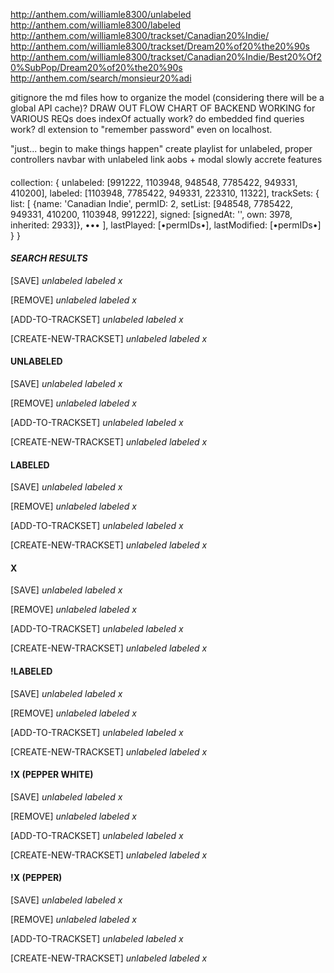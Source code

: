 http://anthem.com/williamle8300/unlabeled
http://anthem.com/williamle8300/labeled
http://anthem.com/williamle8300/trackset/Canadian20%Indie/
http://anthem.com/williamle8300/trackset/Dream20%of20%the20%90s
http://anthem.com/williamle8300/trackset/Canadian20%Indie/Best20%Of20%SubPop/Dream20%of20%the20%90s
http://anthem.com/search/monsieur20%adi

gitignore the md files
how to organize the model (considering there will be a global API cache)?
DRAW OUT FLOW CHART OF BACKEND WORKING for VARIOUS REQs
does indexOf actually work? do embedded find queries work?
dl extension to "remember password" even on localhost.

"just... begin to make things happen"
create playlist for unlabeled, proper controllers
navbar with unlabeled link
aobs + modal
slowly accrete features

####
collection: {
	unlabeled: [991222, 1103948, 948548, 7785422, 949331, 410200],
	labeled: [1103948, 7785422, 949331, 223310, 11322],
	trackSets: {
		list: [ {name: 'Canadian Indie', permID: 2, setList: [948548, 7785422, 949331, 410200, 1103948, 991222], signed: [signedAt: '', own: 3978, inherited: 2933]}, ••• ],
		lastPlayed: [•permIDs•],
		lastModified: [•permIDs•]
	}
}
####

#### *SEARCH RESULTS*

[SAVE]
_unlabeled_
_labeled_
_x_

[REMOVE]
_unlabeled_
_labeled_
_x_

[ADD-TO-TRACKSET]
_unlabeled_
_labeled_
_x_

[CREATE-NEW-TRACKSET]
_unlabeled_
_labeled_
_x_

#### UNLABELED

[SAVE]
_unlabeled_
_labeled_
_x_

[REMOVE]
_unlabeled_
_labeled_
_x_

[ADD-TO-TRACKSET]
_unlabeled_
_labeled_
_x_

[CREATE-NEW-TRACKSET]
_unlabeled_
_labeled_
_x_

#### LABELED

[SAVE]
_unlabeled_
_labeled_
_x_

[REMOVE]
_unlabeled_
_labeled_
_x_

[ADD-TO-TRACKSET]
_unlabeled_
_labeled_
_x_

[CREATE-NEW-TRACKSET]
_unlabeled_
_labeled_
_x_

#### X

[SAVE]
_unlabeled_
_labeled_
_x_

[REMOVE]
_unlabeled_
_labeled_
_x_

[ADD-TO-TRACKSET]
_unlabeled_
_labeled_
_x_

[CREATE-NEW-TRACKSET]
_unlabeled_
_labeled_
_x_

#### !LABELED

[SAVE]
_unlabeled_
_labeled_
_x_

[REMOVE]
_unlabeled_
_labeled_
_x_

[ADD-TO-TRACKSET]
_unlabeled_
_labeled_
_x_

[CREATE-NEW-TRACKSET]
_unlabeled_
_labeled_
_x_

#### !X (PEPPER WHITE)

[SAVE]
_unlabeled_
_labeled_
_x_

[REMOVE]
_unlabeled_
_labeled_
_x_

[ADD-TO-TRACKSET]
_unlabeled_
_labeled_
_x_

[CREATE-NEW-TRACKSET]
_unlabeled_
_labeled_
_x_


#### !X (PEPPER)

[SAVE]
_unlabeled_
_labeled_
_x_

[REMOVE]
_unlabeled_
_labeled_
_x_

[ADD-TO-TRACKSET]
_unlabeled_
_labeled_
_x_

[CREATE-NEW-TRACKSET]
_unlabeled_
_labeled_
_x_